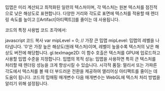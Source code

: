 밉맵은 미리 계산되고 최적화된 일련의 텍스처이며, 각 텍스처는 원본 텍스처를 점진적으로 낮은 해상도로 표현합니다. 다양한 거리와 각도로 표면에 텍스처를 적용할 때 렌더링 속도를 높이고 [[Artifact|아티팩트]]를 줄이는 데 사용됩니다.

코드의 특정 사용법
코드 조각에서:

javascript
코드 복사
var mipLevel = 0; // 가장 큰 밉맵
mipLevel: 밉맵의 레벨을 나타냅니다. '0'은 가장 높은 해상도(원래 텍스처)이며, 레벨이 높을수록 텍스처의 낮은 해상도 버전에 해당합니다.
gl.texImage2D: 이 함수 호출은 텍스처를 GPU에 업로드하고 사용할 밉맵 수준을 지정합니다.
밉맵의 목적
성능: 밉맵을 사용하면 특히 큰 텍스처를 처리할 때 렌더링 성능을 크게 향상시킬 수 있습니다.
시각적 품질: 멀리서 또는 가파른 각도에서 텍스처를 볼 때 더 부드러운 전환을 제공하여 앨리어싱 아티팩트를 줄이는 데 도움이 됩니다.
코드의 밉매핑 매개변수
다음 매개변수는 WebGL에 텍스처 처리 방법을 알리기 위해 설정됩니다.